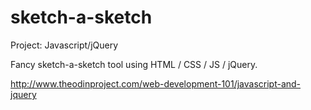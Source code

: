 # sketch-a-sketch

Project: Javascript/jQuery

Fancy sketch-a-sketch tool using HTML / CSS / JS / jQuery.

http://www.theodinproject.com/web-development-101/javascript-and-jquery


